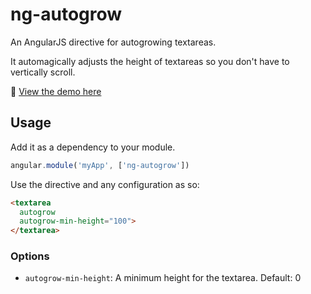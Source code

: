 # ng-autogrow

An AngularJS directive for autogrowing textareas. 

It automagically adjusts the height of textareas so you don't have to vertically scroll.

👯 [View the demo here](https://tinacious.github.io/ng-autogrow)

## Usage

Add it as a dependency to your module.

```js
angular.module('myApp', ['ng-autogrow'])
```

Use the directive and any configuration as so:

```html
<textarea 
  autogrow 
  autogrow-min-height="100">
</textarea>
```

### Options

- `autogrow-min-height`: A minimum height for the textarea. Default: 0
